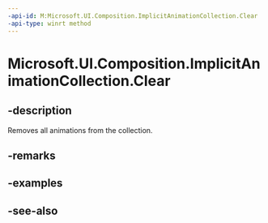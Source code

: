 ```yaml
---
-api-id: M:Microsoft.UI.Composition.ImplicitAnimationCollection.Clear
-api-type: winrt method
---
```


<!-- Method syntax
public void Clear()
-->

# Microsoft.UI.Composition.ImplicitAnimationCollection.Clear

## -description
Removes all animations from the collection.

## -remarks

## -examples

## -see-also
